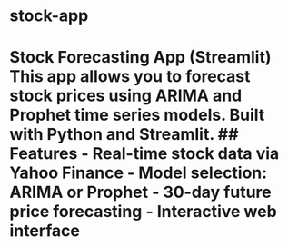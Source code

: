 # stock-app
# Stock Forecasting App (Streamlit)  This app allows you to forecast stock prices using ARIMA and Prophet time series models. Built with Python and Streamlit.  ## Features  - Real-time stock data via Yahoo Finance - Model selection: ARIMA or Prophet - 30-day future price forecasting - Interactive web interface  
